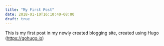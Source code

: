 ```yaml
---
title: "My First Post"
date: 2018-01-10T16:10:40-08:00
draft: true
---
```



This is my first post in my newly created blogging site, created using Hugo (https://gohugo.io)
